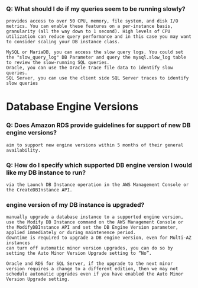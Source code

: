 ### Q: What should I do if my queries seem to be running slowly?
    provides access to over 50 CPU, memory, file system, and disk I/O metrics. You can enable these features on a per-instance basis, granularity (all the way down to 1 second). High levels of CPU utilization can reduce query performance and in this case you may want to consider scaling your DB instance class. 

    MySQL or MariaDB, you can access the slow query logs. You could set the "slow_query_log" DB Parameter and query the mysql.slow_log table to review the slow-running SQL queries. 
    Oracle, you can use the Oracle trace file data to identify slow queries.
    SQL Server, you can use the client side SQL Server traces to identify slow queries


# Database Engine Versions

### Q: Does Amazon RDS provide guidelines for support of new DB engine versions?
    aim to support new engine versions within 5 months of their general availability.

### Q: How do I specify which supported DB engine version I would like my DB instance to run?
    via the Launch DB Instance operation in the AWS Management Console or the CreateDBInstance API.

### engine version of my DB instance is upgraded?
    manually upgrade a database instance to a supported engine version, use the Modify DB Instance command on the AWS Management Console or the ModifyDBInstance API and set the DB Engine Version parameter, applied immediately or during maintenence period.
    downtime is required to upgrade a DB engine version, even for Multi-AZ instances
    can turn off automatic minor version upgrades, you can do so by setting the Auto Minor Version Upgrade setting to “No”.
    
    Oracle and RDS for SQL Server, if the upgrade to the next minor version requires a change to a different edition, then we may not schedule automatic upgrades even if you have enabled the Auto Minor Version Upgrade setting.